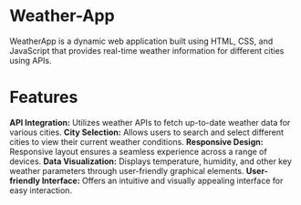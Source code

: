 # Weather-App
WeatherApp is a dynamic web application built using HTML, CSS, and JavaScript that provides real-time weather information for different cities using APIs.

# Features
**API Integration:** Utilizes weather APIs to fetch up-to-date weather data for various cities.
**City Selection:** Allows users to search and select different cities to view their current weather conditions.
**Responsive Design:** Responsive layout ensures a seamless experience across a range of devices.
**Data Visualization:** Displays temperature, humidity, and other key weather parameters through user-friendly graphical elements.
**User-friendly Interface:** Offers an intuitive and visually appealing interface for easy interaction.
